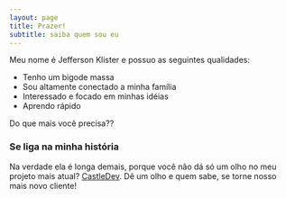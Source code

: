 ```yaml
---
layout: page
title: Prazer!
subtitle: saiba quem sou eu
---
```


Meu nome é Jefferson Klister e possuo as seguintes qualidades:

- Tenho um bigode massa
- Sou altamente conectado a minha família
- Interessado e focado em minhas idéias
- Aprendo rápido

Do que mais você precisa??

### Se liga na minha história

Na verdade ela é longa demais, porque você não dá só um olho no meu projeto mais atual? [CastleDev](http://castledevup.github.io).
Dê um olho e quem sabe, se torne nosso mais novo cliente!